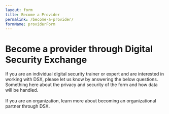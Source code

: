 ```yaml
---
layout: form
title: Become a Provider
permalink: /become-a-provider/
formName: providerForm
---
```


# Become a provider through Digital Security Exchange

If you are an individual digital security trainer or expert and are interested in working with DSX, please let us know by answering the below questions. Something here about the privacy and security of the form and how data will be handled.  
<br/>
If you are an organization, learn more about becoming an organizational partner through DSX.
